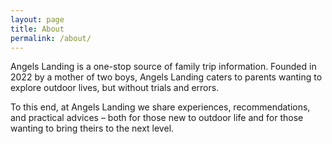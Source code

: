 ```yaml
---
layout: page
title: About
permalink: /about/
---
```


Angels Landing is a one-stop source of family trip information.
Founded in 2022 by a mother of two boys,
Angels Landing caters to parents wanting to explore outdoor lives,
but without trials and errors.

To this end, at Angels Landing we share experiences, recommendations,
and practical advices – both for those new to outdoor life
and for those wanting to bring theirs to the next level.
